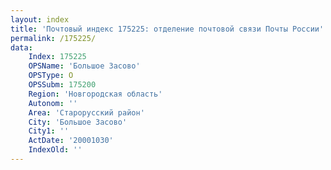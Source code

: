 ```yaml
---
layout: index
title: 'Почтовый индекс 175225: отделение почтовой связи Почты России'
permalink: /175225/
data:
    Index: 175225
    OPSName: 'Большое Засово'
    OPSType: О
    OPSSubm: 175200
    Region: 'Новгородская область'
    Autonom: ''
    Area: 'Старорусский район'
    City: 'Большое Засово'
    City1: ''
    ActDate: '20001030'
    IndexOld: ''
---
```

